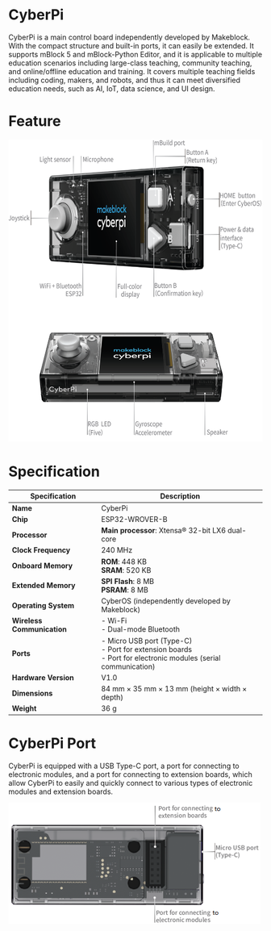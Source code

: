 # CyberPi 

CyberPi is a main control board independently developed by Makeblock. 
With the compact structure and built-in ports, it can easily be extended. 
It supports mBlock 5 and mBlock-Python Editor, and it is applicable to multiple education scenarios including large-class teaching, 
community teaching, and online/offline education and training. It covers multiple teaching fields including coding, makers, and robots, 
and thus it can meet diversified education needs, such as AI, IoT, data science, and UI design.

# Feature

<img src="https://github.com/PerfecXX/Python-mBot2/blob/main/doc/makeblock_cyberpi_feature.PNG?raw=true" width="800" height="600">

# Specification

| Specification              | Description                                                                 |
|---------------------------|-----------------------------------------------------------------------------|
| **Name**                  | CyberPi                                                                     |
| **Chip**                  | ESP32-WROVER-B                                                              |
| **Processor**             | **Main processor**: Xtensa® 32-bit LX6 dual-core                            |
| **Clock Frequency**       | 240 MHz                                                                     |
| **Onboard Memory**        | **ROM**: 448 KB<br>**SRAM**: 520 KB                                         |
| **Extended Memory**       | **SPI Flash**: 8 MB<br>**PSRAM**: 8 MB                                      |
| **Operating System**      | CyberOS (independently developed by Makeblock)                              |
| **Wireless Communication**| - Wi-Fi<br>- Dual-mode Bluetooth                                            |
| **Ports**                 | - Micro USB port (Type-C)<br>- Port for extension boards<br>- Port for electronic modules (serial communication) |
| **Hardware Version**      | V1.0                                                                         |
| **Dimensions**            | 84 mm × 35 mm × 13 mm (height × width × depth)                             |
| **Weight**                | 36 g                                                                         |

# CyberPi Port

CyberPi is equipped with a USB Type-C port, a port for connecting to electronic modules, and a port for connecting to extension boards, which allow CyberPi to easily and quickly connect to various types of electronic modules and extension boards.

![](https://github.com/PerfecXX/Python-mBot2/blob/main/doc/makeblock_cyberpi_port_feature.png)
